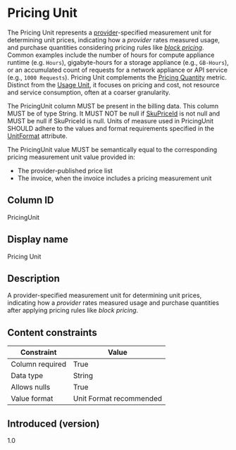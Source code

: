 # Pricing Unit

The Pricing Unit represents a [provider](#glossary:provider)-specified measurement unit for determining unit prices, indicating how a *provider* rates measured usage, and purchase quantities considering pricing rules like [*block pricing*](#glossary:block-pricing). Common examples include the number of hours for compute appliance runtime (e.g. `Hours`), gigabyte-hours for a storage appliance (e.g., `GB-Hours`), or an accumulated count of requests for a network appliance or API service (e.g., `1000 Requests`). Pricing Unit complements the [Pricing Quantity](#pricingquantity) metric. Distinct from the [Usage Unit](#usageunit), it focuses on pricing and cost, not resource and service consumption, often at a coarser granularity.

The PricingUnit column MUST be present in the billing data. This column MUST be of type String. It MUST NOT be null if [SkuPriceId](#skupriceid) is not null and MUST be null if SkuPriceId is null. Units of measure used in PricingUnit SHOULD adhere to the values and format requirements specified in the [UnitFormat](#unitformat) attribute.

The PricingUnit value MUST be semantically equal to the corresponding pricing measurement unit value provided in:

* The provider-published price list
* The invoice, when the invoice includes a pricing measurement unit

## Column ID

PricingUnit

## Display name

Pricing Unit

## Description

A provider-specified measurement unit for determining unit prices, indicating how a *provider* rates measured usage and purchase quantities after applying pricing rules like *block pricing*.

## Content constraints

| Constraint      | Value                   |
|-----------------|-------------------------|
| Column required | True                    |
| Data type       | String                  |
| Allows nulls    | True                    |
| Value format    | Unit Format recommended |

## Introduced (version)

1.0
